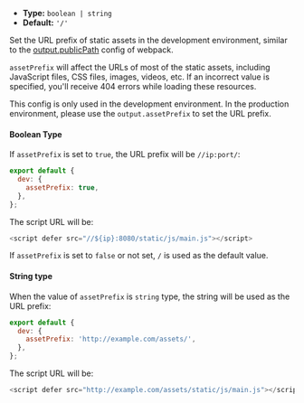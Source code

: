 - **Type:** `boolean | string`
- **Default:** `'/'`

Set the URL prefix of static assets in the development environment, similar to the [output.publicPath](https://webpack.js.org/guides/public-path/) config of webpack.

`assetPrefix` will affect the URLs of most of the static assets, including JavaScript files, CSS files, images, videos, etc. If an incorrect value is specified, you'll receive 404 errors while loading these resources.

This config is only used in the development environment. In the production environment, please use the `output.assetPrefix` to set the URL prefix.

#### Boolean Type

If `assetPrefix` is set to `true`, the URL prefix will be `//ip:port/`:

```js
export default {
  dev: {
    assetPrefix: true,
  },
};
```

The script URL will be:

```js
<script defer src="//${ip}:8080/static/js/main.js"></script>
```

If `assetPrefix` is set to `false` or not set, `/` is used as the default value.

#### String type

When the value of `assetPrefix` is `string` type, the string will be used as the URL prefix:

```js
export default {
  dev: {
    assetPrefix: 'http://example.com/assets/',
  },
};
```

The script URL will be:

```js
<script defer src="http://example.com/assets/static/js/main.js"></script>
```

